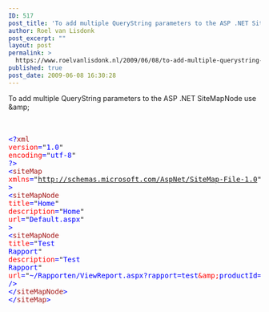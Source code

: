 ```yaml
---
ID: 517
post_title: 'To add multiple QueryString parameters to the ASP .NET SiteMapNode use &amp;'
author: Roel van Lisdonk
post_excerpt: ""
layout: post
permalink: >
  https://www.roelvanlisdonk.nl/2009/06/08/to-add-multiple-querystring-parameters-to-the-asp-net-sitemapnode-use-amp/
published: true
post_date: 2009-06-08 16:30:28
---
```

To add multiple QueryString parameters to the ASP .NET SiteMapNode use &amp;amp;  <br />  <br />  <br />  <pre class="code"><span style="color: blue">&lt;?</span><span style="color: #a31515">xml </span><span style="color: red">version</span><span style="color: blue">=</span>&quot;<span style="color: blue">1.0</span>&quot; <span style="color: red">encoding</span><span style="color: blue">=</span>&quot;<span style="color: blue">utf-8</span>&quot; <span style="color: blue">?&gt;
&lt;</span><span style="color: #a31515">siteMap </span><span style="color: red">xmlns</span><span style="color: blue">=</span>&quot;<span style="color: blue">http://schemas.microsoft.com/AspNet/SiteMap-File-1.0</span>&quot; <span style="color: blue">&gt;
  &lt;</span><span style="color: #a31515">siteMapNode </span><span style="color: red">title</span><span style="color: blue">=</span>&quot;<span style="color: blue">Home</span>&quot; <span style="color: red">description</span><span style="color: blue">=</span>&quot;<span style="color: blue">Home</span>&quot; <span style="color: red">url</span><span style="color: blue">=</span>&quot;<span style="color: blue">Default.aspx</span>&quot; <span style="color: blue">&gt;
    &lt;</span><span style="color: #a31515">siteMapNode </span><span style="color: red">title</span><span style="color: blue">=</span>&quot;<span style="color: blue">Test Rapport</span>&quot; <span style="color: red">description</span><span style="color: blue">=</span>&quot;<span style="color: blue">Test Rapport</span>&quot;
     <span style="color: red">url</span><span style="color: blue">=</span>&quot;<span style="color: blue">~/Rapporten/ViewReport.aspx?rapport=test</span><span style="color: red">&amp;amp;</span><span style="color: blue">productId=1</span>&quot; <span style="color: blue">/&gt;</span><span style="color: blue">
  &lt;/</span><span style="color: #a31515">siteMapNode</span><span style="color: blue">&gt;
&lt;/</span><span style="color: #a31515">siteMap</span><span style="color: blue">&gt;</span></pre>
<a href="http://11011.net/software/vspaste"></a>